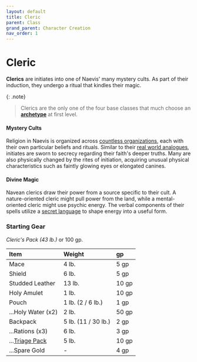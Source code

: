 ```yaml
---
layout: default
title: Cleric
parent: Class
grand_parent: Character Creation
nav_order: 1
---
```


# Cleric

**Clerics** are initiates into one of Naevis' many mystery cults. As part of their induction, they undergo a ritual that kindles their magic. 

{: .note}
> Clerics are the only one of the four base classes that much choose an [**archetype**](../../more/archetypes/index) at first level.

#### Mystery Cults

Religion in Naevis is organized across [countless organizations](../../the_frontier/canvaslands/mystery_cults), each with their own particular beliefs and rituals. Similar to their [real world analogues](https://en.wikipedia.org/wiki/Greco-Roman_mysteries), initiates are sworn to secrecy regarding their faith's deeper truths. Many are also physically changed by the rites of initiation, acquiring unusual physical characteristics such as faintly glowing eyes or elongated canines.

#### Divine Magic

Navean clerics draw their power from a source specific to their cult. A nature-oriented cleric might pull power from the land, while a mental-oriented cleric might use psychic energy. The verbal components of their spells utilize a [secret language](../../more/languages/secret_languages) to shape energy into a useful form.



### Starting Gear

_Cleric's Pack (43 lb.)_ or 100 gp.

| Item                                                        | Weight              | gp    |
| :---------------------------------------------------------- | :------------------ | :---- |
| Mace                                                        | 4 lb.               | 5 gp  |
| Shield                                                      | 6 lb.               | 5 gp  |
| Studded Leather                                             | 13 lb.              | 10 gp |
| Holy Amulet                                                 | 1 lb.               | 10 gp |
| Pouch                                                       | 1 lb. (2 / 6 lb.)   | 1 gp  |
| ...Holy Water (x2)                                          | 2 lb.               | 50 gp |
| Backpack                                                    | 5 lb. (11 / 30 lb.) | 2 gp  |
| ...Rations (x3)                                             | 6 lb.               | 3 gp  |
| ...[Triage Pack](../../gear/adventuring_gear/general_items) | 5 lb.               | 10 gp |
| ...Spare Gold                                               | -                   | 4 gp  |


<!-- {: .archetypes}
> [Dream Cult](../../more/archetypes/cleric_dream), [Hell Cult](../../more/archetypes/cleric_hell), [Stone Cult](../../more/archetypes/cleric_stone), [Winter Cult](../../more/archetypes/cleric_winter) -->

<!-- #### Occupations

Clerics have highly variable relationships with their communities. Some live in monasteries as reclusive spiritualists. Others serve as priests who officiate over weddings, harvest festivals, and funerals. Hermits are common, as are warrior priests employed by mercenary outfits. -->

<!-- #### The Rites of Induction

Navean clerics are no longer fully mortal after their initiation. The spark of divine magic is kindled within them and their physical appearance is marked in a manner that indicates their cult affiliation. Many [Hell Knights](../../more/archetypes/cleric_hell), for example, have eyes that glow with firelight.

A universal side-effect of initiation is the inability to have children. As a consequence of this, clerics are largely disbarred from the lines of succession of noble families. -->